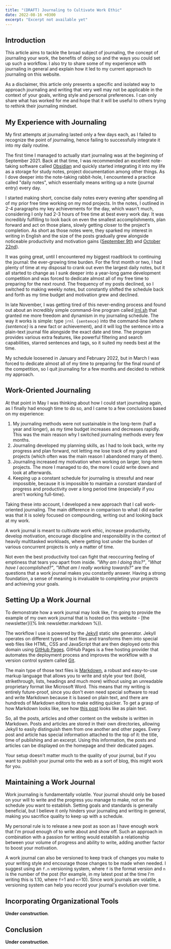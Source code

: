 ```yaml
---
title: "(DRAFT) Journaling to Cultivate Work Ethic"
date: 2022-08-16 +0300
excerpt: "Excerpt not available yet"
---
```


## Introduction

This article aims to tackle the broad subject of journaling, the concept of journaling your work, the benefits of doing
so and the ways you could set up such a workflow. I also try to share some of my experience with journaling in general
and explain how it led to my current approach to journaling on this website.

As a disclaimer, this article only presents a specific and isolated way to approach journaling and writing that very
well may not be applicable in the context of your goals, writing style and personal preferences. I can only share what
has worked for me and hope that it will be useful to others trying to rethink their journaling mindset.

## My Experience with Journaling

My first attempts at journaling lasted only a few days each, as I failed to recognize the point of journaling, hence
failing to successfully integrate it into my daily routine.

The first time I managed to actually start journaling was at the beginning of September 2021. Back at that time, I was
recommended an excellent note-taking software called [Obsidian](https://obsidian.md) and quickly started integrating it
into my life as a storage for study notes, project documentation among other things. As I dove deeper into the
note-taking rabbit-hole, I encountered a practice called "daily notes", which essentially means writing up a note
(journal entry) every day.

I started making short, concise daily notes every evening after spending all of my prior free time working on my mod
projects. In the notes, I outlined in 2-4 paragraphs my key achievements for the day, which wasn't much, considering I
only had 2-3 hours of free time at best every work day. It was incredibly fulfilling to look back on even the smallest
accomplishments, plan forward and act on those plans, slowly getting closer to the project's completion. As short as
those notes were, they sparked my interest in writing in English and the size of the posts gradually grew alongside
noticeable productivity and motivation gains ([September 9th](/cdn/20220816/DailyNote20210909.png) and
[October 22nd](/cdn/20220816/DailyNote20211022.png)).

It was going great, until I encountered my biggest roadblock to continuing the journal: the ever-growing time burden.
For the first month or two, I had plenty of time at my disposal to crank out even the largest daily notes, but it all
started to change as I sunk deeper into a year-long game development competition and was forced to dedicate almost all
of my free time to preparing for the next round. The frequency of my posts declined, so I switched to making weekly
notes, but constantly shifted the schedule back and forth as my time budget and motivation grew and declined.

In late November, I was getting tired of this never-ending process and found out about an incredibly simple command-line
program called [jrnl.sh](https://jrnl.sh) that granted me more freedom and dynamism in my journaling schedule. The way
it works is simple: type `jrnl {sentence}` into the command-line (where _{sentence}_ is a new fact or achievement), and
it will log the sentence into a plain-text journal file alongside the exact date and time. The program provides various
extra features, like powerful filtering and search capabilities, starred sentences and tags, so it suited my needs best
at the time.

My schedule loosened in January and February 2022, but in March I was forced to dedicate almost all of my time to
preparing for the final round of the competition, so I quit journaling for a few months and decided to rethink my
approach.

## Work-Oriented Journaling

At that point in May I was thinking about how I could start journaling again, as I finally had enough time to do so,
and I came to a few conclusions based on my experience:

1. My journaling methods were not sustainable in the long-term (half a year and longer), as my time budget increases and
   decreases rapidly. This was the main reason why I switched journaling methods every few months.
2. Journaling developed my planning skills, as I had to look back, write my progress and plan forward, not letting me 
   lose track of my goals and projects (which often was the main reason I abandoned many of them).
3. Journaling increased my motivation when working on larger, long-term projects. The more I managed to do, the more I
   could write down and look at afterwards.
4. Keeping up a constant schedule for journaling is stressful and near impossible, because it is impossible to maintain
   a constant standard of progress and productivity over a long period time (especially if you aren't working full-time).

Taking these into account, I developed a new approach that I call work-oriented journaling. The main difference in
comparison to what I did earlier was that it is solely focused on compounding, writing out and looking back at my work.

A work journal is meant to cultivate work ethic, increase productivity, develop motivation, encourage discipline and
responsibility in the context of heavily multitasked workloads, where getting lost under the burden of various
concurrent projects is only a matter of time.

Not even the best productivity tool can fight that reoccurring feeling of emptiness that tears you apart from inside.
_"Why am I doing this?"_, _"What have I accomplished?"_, _"What am I really working towards?"_ are the questions that a
work journal makes you constantly answer. Having a strong foundation, a sense of meaning is invaluable to completing
your projects and achieving your goals.

## Setting Up a Work Journal

To demonstrate how a work journal may look like, I'm going to provide the example of my own work journal that is hosted
on this website - [the newsletter]({% link newsletter.markdown %}).

The workflow I use is powered by the [Jekyll](https://jekyllrb.com) static site generator. Jekyll operates on different
types of text files and transforms them into special web files like HTML, CSS and JavaScript that are then deployed
onto this domain using [GitHub Pages](https://pages.github.com/). GitHub Pages is a free hosting provider that automates
the deployment process and improves the workflow with a version control system called [Git](https://git-scm.com/).

The main type of those text files is [Markdown](https://www.markdownguide.org/getting-started/), a robust and
easy-to-use markup language that allows you to write and style your text (bold, strikethrough, lists, headings and much
more) without using an unreadable proprietary format like Microsoft Word. This means that my writing is entirely
future-proof, since you don't even need special software to read and write Markdown because it is based on plain text,
and there are hundreds of Markdown editors to make editing quicker. To get a grasp of how Markdown looks like, see how
[this post](https://raw.githubusercontent.com/kanpov/kanpov.github.io/main/_articles/journaling-to-cultivate-work-ethic.markdown)
looks like as plain text.

So, all the posts, articles and other content on the website is written in Markdown. Posts and articles are stored in
their own directories, allowing Jekyll to easily distinguish them from one another and other pages. Every post and
article has special information attached to the top of it: the title, time of publishing and an excerpt. Using this
information, the posts and articles can be displayed on the homepage and their dedicated pages.

Your setup doesn't matter much to the quality of your journal, but if you want to publish your journal onto the web as
a sort of blog, this might work for you.

## Maintaining a Work Journal

Work journaling is fundamentally volatile. Your journal should only be based on your will to write and the progress you
manage to make, not on the schedule you want to establish. Setting goals and standards is generally beneficial, but I
believe it only hinders your journaling and writing in general, making you sacrifice quality to keep up with a schedule.

My personal rule is to release a new post as soon as I have enough work that I'm proud enough of to write about and
show off. Such an approach in combination with a passion for writing would establish a relationship between your volume
of progress and ability to write, adding another factor to boost your motivation.

A work journal can also be versioned to keep track of changes you make to your writing style and encourage those
changes to be made when needed. I suggest using an `f.n` versioning system, where `f` is the format version and `n`
is the number of the post (for example, in my latest post at the time I'm writing this is 1.10, where `f`=1 and `n`=10).
Since work journals are volatile, a versioning system can help you record your journal's evolution over time.

## Incorporating Organizational Tools

**Under construction**.

## Conclusion

**Under construction**.

